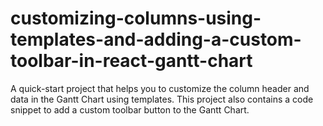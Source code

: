 # customizing-columns-using-templates-and-adding-a-custom-toolbar-in-react-gantt-chart
A quick-start project that helps you to customize the column header and data in the Gantt Chart using templates. This project also contains a code snippet to add a custom toolbar button to the Gantt Chart.
